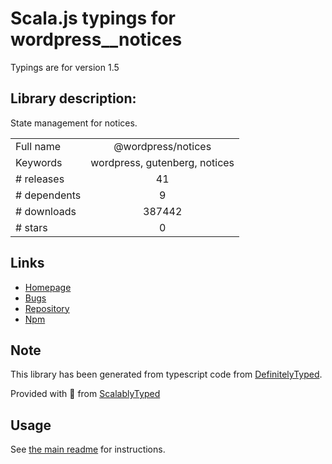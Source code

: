 
# Scala.js typings for wordpress__notices

Typings are for version 1.5

## Library description:
State management for notices.

|                    |                 |
| ------------------ | :-------------: |
| Full name          | @wordpress/notices |
| Keywords           | wordpress, gutenberg, notices |
| # releases         | 41 |
| # dependents       | 9 |
| # downloads        | 387442 |
| # stars            | 0 |

## Links
- [Homepage](https://github.com/WordPress/gutenberg/tree/master/packages/notices/README.md)
- [Bugs](https://github.com/WordPress/gutenberg/issues)
- [Repository](https://github.com/WordPress/gutenberg)
- [Npm](https://www.npmjs.com/package/%40wordpress%2Fnotices)
    


## Note
This library has been generated from typescript code from [DefinitelyTyped](https://definitelytyped.org).

Provided with :purple_heart: from [ScalablyTyped](https://github.com/oyvindberg/ScalablyTyped)

## Usage
See [the main readme](../../readme.md) for instructions.


